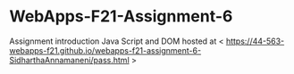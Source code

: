 # WebApps-F21-Assignment-6
Assignment introduction Java Script and DOM
hosted at < https://44-563-webapps-f21.github.io/webapps-f21-assignment-6-SidharthaAnnamaneni/pass.html >